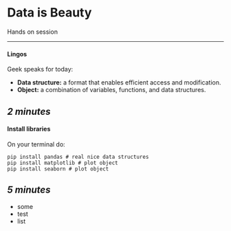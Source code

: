 # Data is Beauty

Hands on session

---
#### Lingos
Geek speaks for today:
- **Data structure:**  a format that enables efficient access and modification.
- **Object:** a combination of variables, functions, and data structures.


*2 minutes*
---

#### Install libraries

On your terminal do: 
```
pip install pandas # real nice data structures
pip install matplotlib # plot object
pip install seaborn # plot object
```

*5 minutes*
---

- some 
- test 
- list
